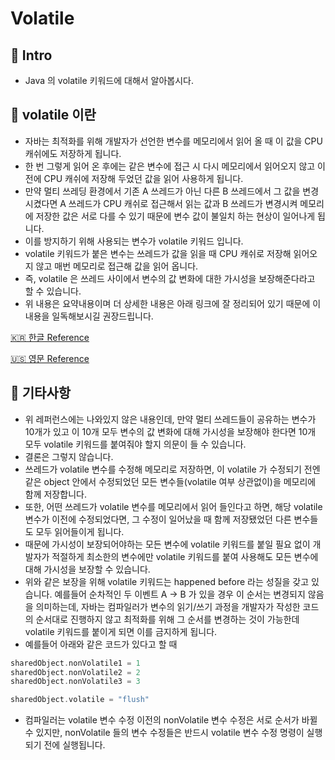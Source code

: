 # Volatile

## 📌 Intro

- Java 의 volatile 키워드에 대해서 알아봅시다.

## 📌 volatile 이란

- 자바는 최적화를 위해 개발자가 선언한 변수를 메모리에서 읽어 올 때 이 값을 CPU 캐쉬에도 저장하게 됩니다.
- 한 번 그렇게 읽어 온 후에는 같은 변수에 접근 시 다시 메모리에서 읽어오지 않고 이전에 CPU 캐쉬에 저장해 두었던 값을 읽어 사용하게 됩니다.
- 만약 멀티 쓰레딩 환경에서 기존 A 쓰레드가 아닌 다른 B 쓰레드에서 그 값을 변경 시켰다면 A 쓰레드가 CPU 캐쉬로 접근해서 읽는 값과 B 쓰레드가 변경시켜 메모리에 저장한 값은 서로 다를 수 있기 때문에 변수 값이 불일치 하는 현상이 일어나게 됩니다.
- 이를 방지하기 위해 사용되는 변수가 volatile 키워드 입니다.
- volatile 키워드가 붙은 변수는 쓰레드가 값을 읽을 때 CPU 캐쉬로 저장해 읽어오지 않고 매번 메모리로 접근해 값을 읽어 옵니다.
- 즉, volatile 은 쓰레드 사이에서 변수의 값 변화에 대한 가시성을 보장해준다라고 할 수 있습니다.
- 위 내용은 요약내용이며 더 상세한 내용은 아래 링크에 잘 정리되어 있기 때문에 이 내용을 일독해보시길 권장드립니다.

[🇰🇷 한글 Reference](https://nesoy.github.io/articles/2018-06/Java-volatile)

[🇺🇸 영문 Reference](http://tutorials.jenkov.com/java-concurrency/volatile.html#when-is-volatile-enough)


## 📌 기타사항

- 위 레퍼런스에는 나와있지 않은 내용인데, 만약 멀티 쓰레드들이 공유하는 변수가 10개가 있고 이 10개 모두 변수의 값 변화에 대해 가시성을 보장해야 한다면 10개 모두 volatile 키워드를 붙여줘야 할지 의문이 들 수 있습니다.
- 결론은 그렇지 않습니다.
- 쓰레드가 volatile 변수를 수정해 메모리로 저장하면, 이 volatile 가 수정되기 전엔 같은 object 안에서 수정되었던 모든 변수들(volatile 여부 상관없이)을 메모리에 함께 저장합니다.
- 또한, 어떤 쓰레드가 volatile 변수를 메모리에서 읽어 들인다고 하면, 해당 volatile 변수가 이전에 수정되었다면, 그 수정이 일어났을 때 함께 저장됐었던 다른 변수들도 모두 읽어들이게 됩니다.
- 때문에 가시성이 보장되어야하는 모든 변수에 volatile 키워드를 붙일 필요 없이 개발자가 적절하게 최소한의 변수에만 volatile 키워드를 붙여 사용해도 모든 변수에 대해 가시성을 보장할 수 있습니다.
- 위와 같은 보장을 위해 volatile 키워드는 happened before 라는 성질을 갖고 있습니다. 예를들어 순차적인 두 이벤트 A -> B 가 있을 경우 이 순서는 변경되지 않음을 의미하는데, 자바는 컴파일러가 변수의 읽기/쓰기 과정을 개발자가 작성한 코드의 순서대로 진행하지 않고 최적화를 위해 그 순서를 변경하는 것이 가능한데 volatile 키워드를 붙이게 되면 이를 금지하게 됩니다. 
- 예를들어 아래와 같은 코드가 있다고 할 때

``` kotlin
sharedObject.nonVolatile1 = 1
sharedObject.nonVolatile2 = 2
sharedObject.nonVolatile3 = 3

sharedObject.volatile = "flush"
```

- 컴파일러는 volatile 변수 수정 이전의 nonVolatile 변수 수정은 서로 순서가 바뀔 수 있지만, nonVolatile 들의 변수 수정들은 반드시 volatile 변수 수정 명령이 실행되기 전에 실행됩니다.
